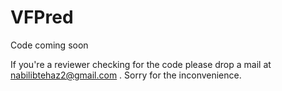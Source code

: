 # VFPred

Code coming soon

If you're a reviewer checking for the code please drop a mail at nabilibtehaz2@gmail.com . Sorry for the inconvenience.

